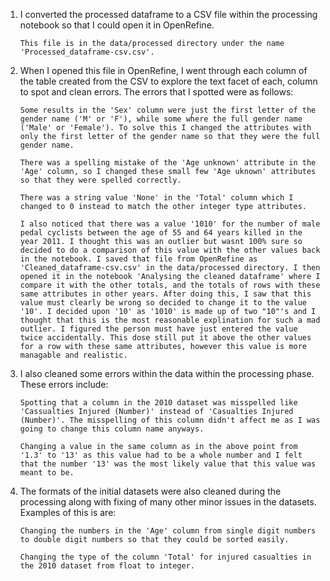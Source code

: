 1.  I converted the processed dataframe to a CSV file within the processing notebook so that I could open it in OpenRefine.

        This file is in the data/processed directory under the name 'Processed_dataframe-csv.csv'.

2.  When I opened this file in OpenRefine, I went through each column of the table created from the CSV to explore the text facet of each, column to spot and clean errors. The errors that I spotted were as follows:

        Some results in the 'Sex' column were just the first letter of the gender name ('M' or 'F'), while some where the full gender name ('Male' or 'Female'). To solve this I changed the attributes with only the first letter of the gender name so that they were the full gender name.

        There was a spelling mistake of the 'Age unknown' attribute in the 'Age' column, so I changed these small few 'Age uknown' attributes so that they were spelled correctly.

        There was a string value 'None' in the 'Total' column which I changed to 0 instead to match the other integer type attributes.
        
        I also noticed that there was a value '1010' for the number of male pedal cyclists between the age of 55 and 64 years killed in the year 2011. I thought this was an outlier but wasnt 100% sure so decided to do a comparison of this value with the other values back in the notebook. I saved that file from OpenRefine as 'Cleaned_dataframe-csv.csv' in the data/processed directory. I then opened it in the notebook 'Analysing the cleaned dataframe' where I compare it with the other totals, and the totals of rows with these same attributes in other years. After doing this, I saw that this value must clearly be wrong so decided to change it to the value '10'. I decided upon '10' as '1010' is made up of two "10"'s and I thought that this is the most reasonable explination for such a mad outlier. I figured the person must have just entered the value twice accidentally. This dose still put it above the other values for a row with these same attributes, however this value is more managable and realistic.

3.  I also cleaned some errors within the data within the processing phase. These errors include:

        Spotting that a column in the 2010 dataset was misspelled like 'Cassualties Injured (Number)' instead of 'Casualties Injured (Number)'. The misspelling of this column didn't affect me as I was going to change this column name anyways.

        Changing a value in the same column as in the above point from '1.3' to '13' as this value had to be a whole number and I felt that the number '13' was the most likely value that this value was meant to be.

4.  The formats of the initial datasets were also cleaned during the processing along with fixing of many other minor issues in the datasets. Examples of this is are:

        Changing the numbers in the 'Age' column from single digit numbers to double digit numbers so that they could be sorted easily.
        
        Changing the type of the column 'Total' for injured casualties in the 2010 dataset from float to integer.
        